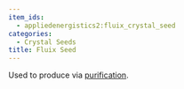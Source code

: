 ```yaml
---
item_ids:
  - appliedenergistics2:fluix_crystal_seed
categories:
  - Crystal Seeds
title: Fluix Seed
---
```


Used to produce <ItemLink
id="appliedenergistics2:purified_fluix_crystal"/> via
[purification](crystal-purification.md).

<RecipeFor id="appliedenergistics2:fluix_crystal_seed"/>
